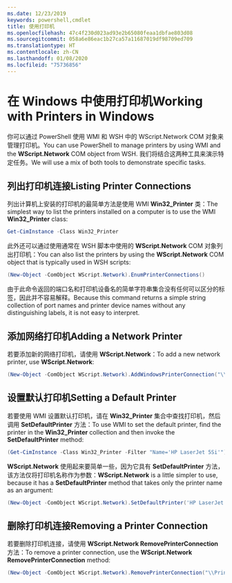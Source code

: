 ```yaml
---
ms.date: 12/23/2019
keywords: powershell,cmdlet
title: 使用打印机
ms.openlocfilehash: 47c4f230d023ad93e2b65080feaa1dbfae803d08
ms.sourcegitcommit: 058a6e86eac1b27ca57a11687019df98709ed709
ms.translationtype: HT
ms.contentlocale: zh-CN
ms.lasthandoff: 01/08/2020
ms.locfileid: "75736856"
---
```

# <a name="working-with-printers-in-windows"></a><span data-ttu-id="f0e54-103">在 Windows 中使用打印机</span><span class="sxs-lookup"><span data-stu-id="f0e54-103">Working with Printers in Windows</span></span>

<span data-ttu-id="f0e54-104">你可以通过 PowerShell 使用 WMI 和 WSH 中的 WScript.Network  COM 对象来管理打印机。</span><span class="sxs-lookup"><span data-stu-id="f0e54-104">You can use PowerShell to manage printers by using WMI and the **WScript.Network** COM object from WSH.</span></span> <span data-ttu-id="f0e54-105">我们将结合这两种工具来演示特定任务。</span><span class="sxs-lookup"><span data-stu-id="f0e54-105">We will use a mix of both tools to demonstrate specific tasks.</span></span>

## <a name="listing-printer-connections"></a><span data-ttu-id="f0e54-106">列出打印机连接</span><span class="sxs-lookup"><span data-stu-id="f0e54-106">Listing Printer Connections</span></span>

<span data-ttu-id="f0e54-107">列出计算机上安装的打印机的最简单方法是使用 WMI **Win32_Printer** 类：</span><span class="sxs-lookup"><span data-stu-id="f0e54-107">The simplest way to list the printers installed on a computer is to use the WMI **Win32_Printer** class:</span></span>

```powershell
Get-CimInstance -Class Win32_Printer
```

<span data-ttu-id="f0e54-108">此外还可以通过使用通常在 WSH 脚本中使用的 **WScript.Network** COM 对象列出打印机：</span><span class="sxs-lookup"><span data-stu-id="f0e54-108">You can also list the printers by using the **WScript.Network** COM object that is typically used in WSH scripts:</span></span>

```powershell
(New-Object -ComObject WScript.Network).EnumPrinterConnections()
```

<span data-ttu-id="f0e54-109">由于此命令返回的端口名和打印机设备名的简单字符串集合没有任何可以区分的标签，因此并不容易解释。</span><span class="sxs-lookup"><span data-stu-id="f0e54-109">Because this command returns a simple string collection of port names and printer device names without any distinguishing labels, it is not easy to interpret.</span></span>

## <a name="adding-a-network-printer"></a><span data-ttu-id="f0e54-110">添加网络打印机</span><span class="sxs-lookup"><span data-stu-id="f0e54-110">Adding a Network Printer</span></span>

<span data-ttu-id="f0e54-111">若要添加新的网络打印机，请使用 **WScript.Network**：</span><span class="sxs-lookup"><span data-stu-id="f0e54-111">To add a new network printer, use **WScript.Network**:</span></span>

```powershell
(New-Object -ComObject WScript.Network).AddWindowsPrinterConnection("\\Printserver01\Xerox5")
```

## <a name="setting-a-default-printer"></a><span data-ttu-id="f0e54-112">设置默认打印机</span><span class="sxs-lookup"><span data-stu-id="f0e54-112">Setting a Default Printer</span></span>

<span data-ttu-id="f0e54-113">若要使用 WMI 设置默认打印机，请在 **Win32_Printer** 集合中查找打印机，然后调用 **SetDefaultPrinter** 方法：</span><span class="sxs-lookup"><span data-stu-id="f0e54-113">To use WMI to set the default printer, find the printer in the **Win32_Printer** collection and then invoke the **SetDefaultPrinter** method:</span></span>

```powershell
(Get-CimInstance -Class Win32_Printer -Filter "Name='HP LaserJet 5Si'").SetDefaultPrinter()
```

<span data-ttu-id="f0e54-114">**WScript.Network** 使用起来要简单一些，因为它具有 **SetDefaultPrinter** 方法，该方法仅将打印机名称作为参数：</span><span class="sxs-lookup"><span data-stu-id="f0e54-114">**WScript.Network** is a little simpler to use, because it has a **SetDefaultPrinter** method that takes only the printer name as an argument:</span></span>

```powershell
(New-Object -ComObject WScript.Network).SetDefaultPrinter('HP LaserJet 5Si')
```

## <a name="removing-a-printer-connection"></a><span data-ttu-id="f0e54-115">删除打印机连接</span><span class="sxs-lookup"><span data-stu-id="f0e54-115">Removing a Printer Connection</span></span>

<span data-ttu-id="f0e54-116">若要删除打印机连接，请使用 **WScript.Network RemovePrinterConnection** 方法：</span><span class="sxs-lookup"><span data-stu-id="f0e54-116">To remove a printer connection, use the **WScript.Network RemovePrinterConnection** method:</span></span>

```powershell
(New-Object -ComObject WScript.Network).RemovePrinterConnection("\\Printserver01\Xerox5")
```
